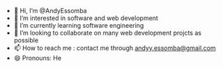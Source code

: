 - 👋 Hi, I’m @AndyEssomba
- 👀 I’m interested in software and web development 
- 🌱 I’m currently learning software engineering
- 💞️ I’m looking to collaborate on many web development projcts as possible
- 📫 How to reach me : contact me through andyy.essomba@gmail.com
- 😄 Pronouns: He

<!---
AndyEssomba/AndyEssomba is a ✨ special ✨ repository because its `README.md` (this file) appears on your GitHub profile.
You can click the Preview link to take a look at your changes.
--->
